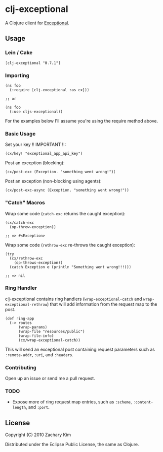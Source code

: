 # clj-exceptional

A Clojure client for [Exceptional](http://getexceptional.com).

## Usage

### Lein / Cake
    
    [clj-exceptional "0.7.1"]

### Importing

    (ns foo
      (:require [clj-exceptional :as cx]))

    ;; or

    (ns foo
      (:use cljs-exceptional))

For the examples below I'll assume you're using the require method above.

### Basic Usage

Set your key !! IMPORTANT !!:

    (cx/key! "exceptional_app_api_key")

Post an exception (blocking):

    (cx/post-exc (Exception. "something went wrong!"))

Post an exception (non-blocking using agents):

    (cx/post-exc-async (Exception. "something went wrong!"))




### "Catch" Macros

Wrap some code (`catch-exc` returns the caught exception):

    (cx/catch-exc
      (op-throw-exception))

    ;; => #<Exception>

Wrap some code (`rethrow-exc` re-throws the caught exception):
    
    (try
      (cx/rethrow-exc
        (op-throws-exception))
      (catch Exception e (println "Something went wrong!!!)))

    ;; => nil
    
### Ring Handler

clj-exceptional contains ring handlers (`wrap-exceptional-catch` and
`wrap-exceptional-rethrow`) that will add information from
the request map to the post.

    (def ring-app
      (-> routes
          (wrap-params)
          (wrap-file "resources/public")
          (wrap-file-info)
          (cx/wrap-exceptional-catch))

This will send an exceptional post containing request parameters such
as `:remote-addr`, `:uri`, and `:headers`.


### Contributing

Open up an issue or send me a pull request.


### TODO

* Expose more of ring request map entries, such as `:scheme`,
  `:content-length`, and `:port`.



## License

Copyright (C) 2010 Zachary Kim

Distributed under the Eclipse Public License, the same as Clojure.
